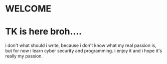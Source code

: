# WELCOME

# TK is here broh....

i don't what should i write, because i don't know what my real passion is, but for now i learn cyber security and programming.
i enjoy it and i hope it's really my passion.
